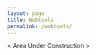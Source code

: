 ```yaml
---
layout: page
title: Webtools
permalink: /webtools/
---
```


< Area Under Construction >

<!-- 
## Network Simulation


## Network Administration
-->

<!-- \[Redacted\] Save File Deobfuscator -->

<!-- Put tarsum in here via web assembly ?-->